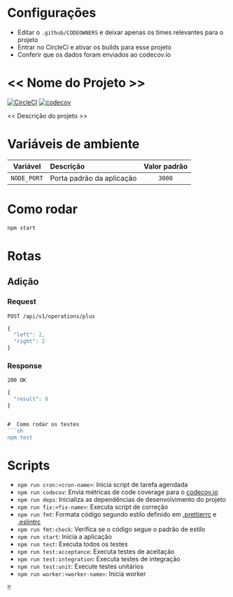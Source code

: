# Configurações

- Editar o `.github/CODEOWNERS` e deixar apenas os times relevantes para o projeto
- Entrar no CircleCi e ativar os builds para esse projeto
- Conferir que os dados foram enviados ao codecov.io


#  << Nome do Projeto >>

[![CircleCI](https://circleci.com/gh/b2wads/nodejs-boilerplate/tree/master.svg?style=svg)](https://circleci.com/gh/b2wads/nodejs-boilerplate/tree/master)
[![codecov](https://codecov.io/gh/b2wads/nodejs-boilerplate/branch/master/graph/badge.svg)](https://codecov.io/gh/b2wads/nodejs-boilerplate)

<< Descrição do projeto >>
  
#  Variáveis de ambiente

| Variável | Descrição | Valor padrão |
|:-----------:|:--------------------------|:------------:|
| `NODE_PORT` | Porta padrão da aplicação | `3000` |


#  Como rodar
```sh
npm start
```
# Rotas

## Adição

### Request
`POST /api/v1/operations/plus`
```javascript
{
  "left": 2,
  "right": 2
}
```

### Response
`200 OK`
```javascript
{
  "result": 0
}


#  Como rodar os testes
```sh
npm test
```  
  

#  Scripts

- `npm run cron:<cron-name>`: Inicia script de tarefa agendada
- `npm run codecov`: Envia métricas de code coverage para o [codecov.io](codecov.io)
- `npm run deps`: Inicializa as dependências de desenvolvimento do projeto
- `npm run fix:<fix-name>`: Executa script de correção
- `npm run fmt`: Formata código segundo estilo definido em [.prettierrc](.prettierrc) e [.eslintrc](.eslintrc)
- `npm run fmt:check`: Verifica se o código segue o padrão de estilo
- `npm run start`: Inicia a aplicação
- `npm run test`: Executa todos os testes
- `npm run test:acceptance`: Executa testes de aceitação
- `npm run test:integration`: Executa testes de integração
- `npm run test:unit`: Execute testes unitários
- `npm run worker:<worker-name>`: Inicia worker


!!